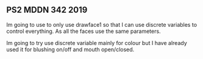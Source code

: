 ## PS2 MDDN 342 2019

Im going to use to only use drawface1 so that I can use discrete variables to control everything. As all the faces use the same parameters.

Im going to try use discrete variable mainly for colour but I have already used it for blushing on/off and mouth open/closed.
